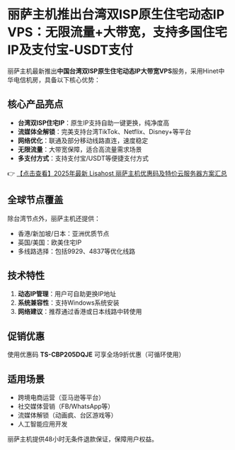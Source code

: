 # 丽萨主机推出台湾双ISP原生住宅动态IP VPS：无限流量+大带宽，支持多国住宅IP及支付宝-USDT支付

丽萨主机最新推出**中国台湾双ISP原生住宅动态IP大带宽VPS**服务，采用Hinet中华电信机房，具备以下核心优势：

## 核心产品亮点
- **台湾双ISP住宅IP**：原生IP支持自助一键更换，纯净度高
- **流媒体全解锁**：完美支持台湾TikTok、Netflix、Disney+等平台
- **网络优化**：联通及部分移动线路直连，速度稳定
- **无限流量**：大带宽保障，适合高流量需求场景
- **多支付方式**：支持支付宝/USDT等便捷支付方式

👉 [【点击查看】2025年最新 Lisahost 丽萨主机优惠码及特价云服务器方案汇总](https://bit.ly/lisazhuji)

## 全球节点覆盖
除台湾节点外，丽萨主机还提供：
- 香港/新加坡/日本：亚洲优质节点
- 英国/美国：欧美住宅IP
- 多线路选择：包括9929、4837等优化线路

## 技术特性
1. **动态IP管理**：用户可自助更换IP地址
2. **系统兼容性**：支持Windows系统安装
3. **网络建议**：推荐通过香港或日本线路中转使用

## 促销优惠
使用优惠码 **TS-CBP205DQJE** 可享全场9折优惠（可循环使用）

## 适用场景
- 跨境电商运营（亚马逊等平台）
- 社交媒体营销（FB/WhatsApp等）
- 流媒体解锁（动画疯、台区游戏等）
- 人工智能应用开发

丽萨主机提供48小时无条件退款保证，保障用户权益。